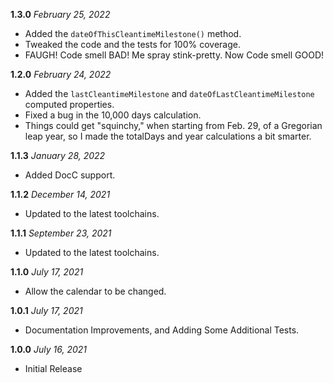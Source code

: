 **1.3.0** *February 25, 2022*

- Added the `dateOfThisCleantimeMilestone()` method.
- Tweaked the code and the tests for 100% coverage.
- FAUGH! Code smell BAD! Me spray stink-pretty. Now Code smell GOOD!

**1.2.0** *February 24, 2022*

- Added the `lastCleantimeMilestone` and `dateOfLastCleantimeMilestone` computed properties.
- Fixed a bug in the 10,000 days calculation.
- Things could get "squinchy," when starting from Feb. 29, of a Gregorian leap year, so I made the totalDays and year calculations a bit smarter.

**1.1.3** *January 28, 2022*

- Added DocC support.

**1.1.2** *December 14, 2021*

- Updated to the latest toolchains.

**1.1.1** *September 23, 2021*

- Updated to the latest toolchains.

**1.1.0** *July 17, 2021*

- Allow the calendar to be changed.

**1.0.1** *July 17, 2021*

- Documentation Improvements, and Adding Some Additional Tests.

**1.0.0** *July 16, 2021*

- Initial Release
